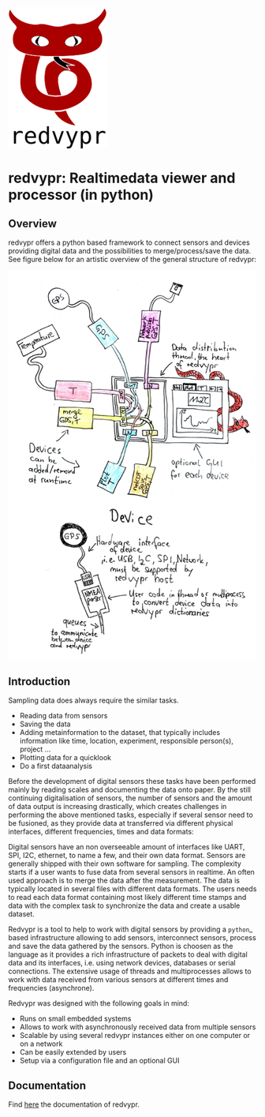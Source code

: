 <img src="doc/source/figures/logo_v03.1.png" alt="Redvypr logo" width="200"/>

redvypr: Realtimedata viewer and processor (in python)
======================================================

Overview
--------
redvypr offers a python based framework to connect sensors and devices providing digital data and the possibilities to merge/process/save the data. See figure below for an artistic overview of the general structure of redvypr:

![Artistic view of redvyprs general structure](doc/source/figures/redvypr_overview_merged_v01_small.png)

Introduction
------------


Sampling data does always require the similar tasks.

- Reading data from sensors
- Saving the data 
- Adding metainformation to the dataset, that typically includes
  information like time, location, experiment, responsible person(s),
  project ...
- Plotting data for a quicklook
- Do a first dataanalysis

Before the development of digital sensors these tasks have been
performed mainly by reading scales and documenting the data onto
paper. By the still continuing digitalisation of sensors, the number
of sensors and the amount of data output is increasing drastically,
which creates challenges in performing the above mentioned tasks,
especially if several sensor need to be fusioned, as they provide data
at transferred via different physical interfaces, different
frequencies, times and data formats:

Digital sensors have an non overseeable amount of interfaces like
UART, SPI, I2C, ethernet, to name a few, and their own data
format. Sensors are generally shipped with their own software for
sampling. The complexity starts if a user wants to fuse data from
several sensors in realtime. An often used approach is to merge the
data after the measurement. The data is typically located in several
files with different data formats. The users needs to read each data
format containing most likely different time stamps and data with the
complex task to synchronize the data and create a usable dataset.

Redvypr is a tool to help to work with digital sensors by providing a
`python`_ based infrastructure allowing to add sensors, interconnect
sensors, process and save the data gathered by the sensors. Python is
choosen as the language as it provides a rich infrastructure of
packets to deal with digital data and its interfaces, i.e. using
network devices, databases or serial connections. The extensive usage
of threads and multiprocesses allows to work with data received from
various sensors at different times and frequencies (asynchrone).

Redvypr was designed with the following goals in mind:
- Runs on small embedded systems
- Allows to work with asynchronously received data from multiple sensors
- Scalable by using several redvypr instances either on one computer or on a network
- Can be easily extended by users
- Setup via a configuration file and an optional GUI


Documentation
-------------
Find [here](https://redvypr.readthedocs.io) the documentation of redvypr.


